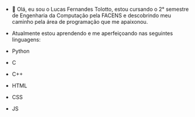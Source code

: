 - 👋 Olá, eu sou o Lucas Fernandes Tolotto, estou cursando o 2° semestre de Engenharia da Computação pela FACENS e descobrindo meu caminho pela área de programação que me apaixonou.


- Atualmente estou aprendendo e me aperfeiçoando nas seguintes linguagens:
- Python
- C
- C++
- HTML
- CSS
- JS



<!---
lucastoll/lucastoll is a ✨ special ✨ repository because its `README.md` (this file) appears on your GitHub profile.
You can click the Preview link to take a look at your changes.
--->
